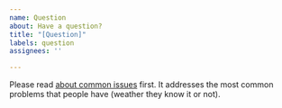 ```yaml
---
name: Question
about: Have a question?
title: "[Question]"
labels: question
assignees: ''

---
```


Please read [about common issues](https://github.com/nRF24/RF24/blob/master/COMMON_ISSUES.md) first. It addresses the most common problems that people have (weather they know it or not).
